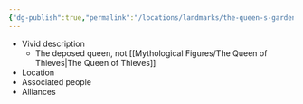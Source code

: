 ```yaml
---
{"dg-publish":true,"permalink":"/locations/landmarks/the-queen-s-garden/","tags":["Landmark"],"noteIcon":""}
---
```


- Vivid description
	- The deposed queen, not [[Mythological Figures/The Queen of Thieves\|The Queen of Thieves]]
- Location
- Associated people
- Alliances
